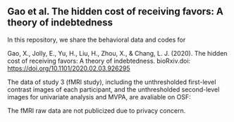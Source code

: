 ## Gao et al. The hidden cost of receiving favors: A theory of indebtedness

In this repository, we share the behavioral data and codes for

Gao, X., Jolly, E., Yu, H., Liu, H., Zhou, X., & Chang, L. J. (2020). The hidden cost of receiving favors: A theory of indebtedness. bioRxiv.doi: https://doi.org/10.1101/2020.02.03.926295

The data of study 3 (fMRI study), including the unthresholded first-level contrast images of each participant, and the unthresholded second-level images for univariate analysis and MVPA, are avaliable on OSF:



The fMRI raw data are not publicized due to privacy concern.
